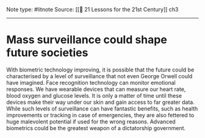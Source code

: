 Note type: #litnote
Source: [[📖 21 Lessons for the 21st Century]] ch3

---
# Mass surveillance could shape future societies
With biometric technology improving, it is possible that the future could be characterised by a level of surveillance that not even George Orwell could have imagined. Face recognition technology can monitor emotional responses. We have wearable devices that can measure our heart rate, blood oxygen and glucose levels. It is only a matter of time until these devices make their way under our skin and gain access to far greater data. While such levels of surveillance can have fantastic benefits, such as health improvements or tracking in case of emergencies, they are also fettered to huge malevolent potential if used for the wrong reasons. Advanced biometrics could be the greatest weapon of a dictatorship government.